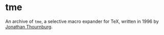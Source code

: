 # tme
An archive of `tme`, a selective macro expander for TeX, written in 1996 by [Jonathan Thournburg](https://web.archive.org/web/20100310064605/http://www.astro.indiana.edu/~jthorn/software.html).
